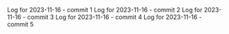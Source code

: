 Log for 2023-11-16 - commit 1
Log for 2023-11-16 - commit 2
Log for 2023-11-16 - commit 3
Log for 2023-11-16 - commit 4
Log for 2023-11-16 - commit 5
